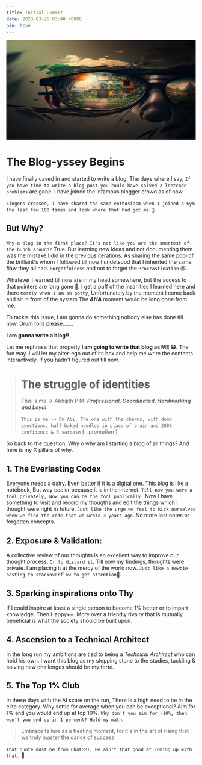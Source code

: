 ```yaml
---
title: Initial Commit
date: 2023-03-25 03:40 +0000 
pin: true
---
```


![TheAllSeeingEye](/common/InitialCommitImage.jpg)

# The Blog-yssey Begins

I have finally caved in and started to write a blog. The days where I say, `If you have time to write a blog post you could have solved 2 leetcode problems` are gone. I have joined the infamous blogger crowd as of now.

`Fingers crossed, I have shared the same enthusiasm when I joined a Gym the last few 100 times and look where that had got me 🤣`.

## But Why?

`Why a blog in the first place? It's not like you are the smartest of the bunch around?` True. But learning new ideas and not documenting them was the mistake I did in the previous iterations. As sharing the same pool of the brilliant's whom I followed till now I undetsood that I inherited the same flaw they all had. `Forgetfulness` and not to forget the `Procrastination` 😃.

Whatever I learned till now are in my head somewhere, but the access to that pointers are long gone 🤣. I get a puff of the insanities I learned here and there `mostly when I am on potty`, Unfortunately by the moment I come back and sit in front of the system The *__AHA__* moment would be long gone from me.

To tackle this issue, I am gonna do something nobody else has done till now. Drum rolls please.......

__I am gonna write a blog!!__ 

Let me rephrase that properly __I am going to write that blog as ME 😃__. The fun way. 
I will let my alter-ego out of its box and help me wrire the contents interactively. If you hadn't figured out till now.

> # The struggle of identities
> This is me -> Abhijith P M. __*Professional, Coordinated, Hardworking and Loyal*__.
>
> `This is me -> Pm Abi. The one with the charms, with dumb questions, half baked noodles in place of brain and 200% confidence & 0 sarcasm`
{: .promotion }

So back to the question, Why o why am I starting a blog of all things? And here is my X pillars of why.

## 1. The Everlasting Codex

Everyone needs a dairy. Even better if it is a digital one. This blog is like a notebook, But way cooler because it is in the internet. `Till now you were a fool privately, Now you can be the fool publically.`
Now I have something to visit and record my thougths and edit the things which I thought were right in future. `Just like the urge we feel to kick ourselves when we find the code that we wrote 3 years ago`. No more lost notes or forgotten concepts.

## 2. Exposure & Validation:

A collective review of our thoughts is an excellent way to improve our thought process. `Or to discard it`. Till now my findings, thoughts were private. I am placing it at the mercy of the world now. `Just like a newbie posting to stackoverflow to get attention`🤣.

## 3. Sparking inspirations onto Thy

If I could inspire at least a single person to become 1% better or to impart knowledge. Then Happy++. More over a friendly rivalry that is mutually beneficial is what the society should be built upon. 

## 4. Ascension to a Technical Architect

In the long run my ambitions are tied to being a *Technical Architect* who can hold his own. I want this blog as my stepping stone to the studies, tackling & solving new challenges should be my forte. 

## 5. The Top 1% Club

In these days with the AI scare on the run, There is a high need to be in the elite category. Why settle for average when you can be exceptional? Aim for 1% and you would end up at top 10%. `Why don't you aim for -10%, then won't you end up in 1 percent? Hold my math`.

> Embrace failure as a fleeting moment, for it's in the art of rising that we truly master the dance of success.

`That quote must be from ChatGPT, He ain't that good at coming up with that.` 🤔